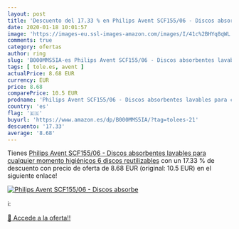 ```yaml
---
layout: post
title: 'Descuento del 17.33 % en Philips Avent SCF155/06 - Discos absorbe'
date: 2020-01-18 10:01:57
image: 'https://images-eu.ssl-images-amazon.com/images/I/41c%2BHYq8qWL._SL200_.jpg'
comments: true
category: ofertas
author: ring
slug: 'B000MMS5IA-es Philips Avent SCF155/06 - Discos absorbentes lavables para...'
tags: [ tole.es, avent ]
actualPrice: 8.68 EUR
currency: EUR
price: 8.68
comparePrice: 10.5 EUR
prodname: 'Philips Avent SCF155/06 - Discos absorbentes lavables para cualquier momento  higiénicos  6 discos reutilizables'
country: 'es'
flag: '🇪🇸'
buyurl: 'https://www.amazon.es/dp/B000MMS5IA/?tag=tolees-21'
descuento: '17.33'
average: '8.68'
---
```


Tienes [Philips Avent SCF155/06 - Discos absorbentes lavables para cualquier momento  higiénicos  6 discos reutilizables](https://www.amazon.es/dp/B000MMS5IA/?tag=tolees-21) con un 17.33 % de descuento con precio de oferta de 8.68 EUR (original: 10.5 EUR) en el siguiente enlace!

[![Philips Avent SCF155/06 - Discos absorbe](https://images-eu.ssl-images-amazon.com/images/I/41c%2BHYq8qWL._SL200_.jpg)](https://www.amazon.es/dp/B000MMS5IA/?tag=tolees-21)

ℹ️:


[🛒 Accede a la oferta!!](https://www.amazon.es/dp/B000MMS5IA/?tag=tolees-21)
